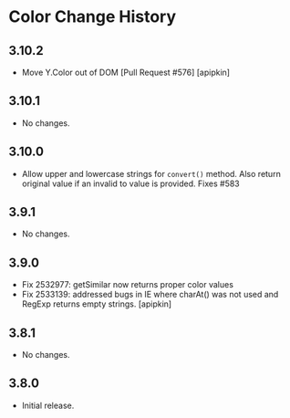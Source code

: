 Color Change History
====================
3.10.2
------

* Move Y.Color out of DOM [Pull Request #576] [apipkin]

3.10.1
------

* No changes.

3.10.0
------

* Allow upper and lowercase strings for `convert()` method. Also return original value if an invalid to value is provided. Fixes #583

3.9.1
-----

* No changes.

3.9.0
-----

* Fix 2532977: getSimilar now returns proper color values
* Fix 2533139: addressed bugs in IE where charAt() was not used and RegExp returns empty strings. [apipkin]

3.8.1
-----

* No changes.

3.8.0
-----

* Initial release.
